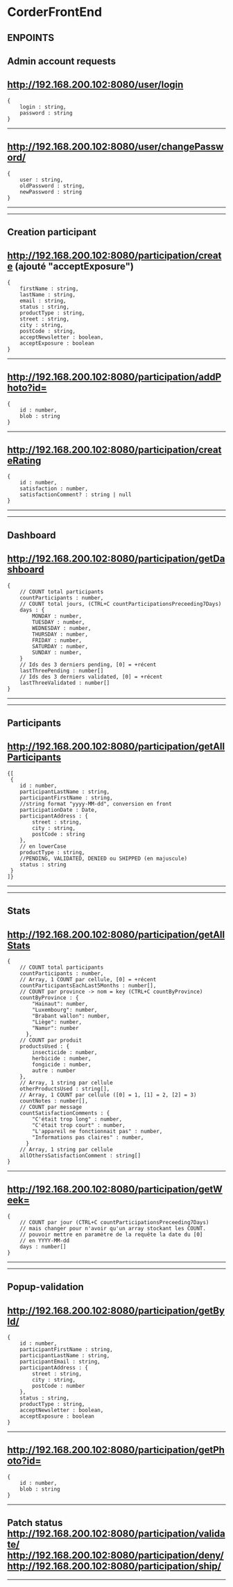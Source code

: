 # CorderFrontEnd

ENPOINTS 
---
  Admin account requests
  ---
  http://192.168.200.102:8080/user/login
  ---
    {
        login : string,
        password : string
    }
  ---
  http://192.168.200.102:8080/user/changePassword/
  ---
    {
        user : string,
        oldPassword : string,
        newPassword : string
    }
  ---
  ---
  Creation participant
  ---
  http://192.168.200.102:8080/participation/create (ajouté "acceptExposure")
  ---
    {
        firstName : string,
        lastName : string,
        email : string,
        status : string,
        productType : string,
        street : string,
        city : string,
        postCode : string,
        acceptNewsletter : boolean,
        acceptExposure : boolean
    }
  ---
  http://192.168.200.102:8080/participation/addPhoto?id=
  ---
    {
        id : number,
        blob : string
    }
  ---
  http://192.168.200.102:8080/participation/createRating
  ---
    {
        id : number,
        satisfaction : number,
        satisfactionComment? : string | null
    }
  ---
  ---
  Dashboard
  ---
  http://192.168.200.102:8080/participation/getDashboard
  ---
    {
        // COUNT total participants
        countParticipants : number,
        // COUNT total jours, (CTRL+C countParticipationsPreceeding7Days)
        days : {
            MONDAY : number,
            TUESDAY : number,
            WEDNESDAY : number,
            THURSDAY : number,
            FRIDAY : number,
            SATURDAY : number,
            SUNDAY : number,
        }
        // Ids des 3 derniers pending, [0] = +récent
        lastThreePending : number[]
        // Ids des 3 derniers validated, [0] = +récent
        lastThreeValidated : number[]
    }
  ---
  ---
  Participants
  ---
  http://192.168.200.102:8080/participation/getAllParticipants
  ---
    {[
     {
        id : number,
        participantLastName : string,
        participantFirstName : string,
        //string format "yyyy-MM-dd", conversion en front
        participationDate : Date,
        participantAddress : {
            street : string,
            city : string,
            postCode : string
        },
        // en lowerCase
        productType : string,
        //PENDING, VALIDATED, DENIED ou SHIPPED (en majuscule)
        status : string
     }
    ]}
  ---
  ---
  Stats
  ---
  http://192.168.200.102:8080/participation/getAllStats
  ---
    {
        // COUNT total participants
        countParticipants : number,
        // Array, 1 COUNT par cellule, [0] = +récent
        countParticipantsEachLast5Months : number[],
        // COUNT par province -> nom = key (CTRL+C countByProvince)
        countByProvince : {
            "Hainaut": number,
            "Luxembourg": number,
            "Brabant wallon": number,
            "Liège": number,
            "Namur": number
          },
        // COUNT par produit 
        productsUsed : {
            insecticide : number,
            herbicide : number,
            fongicide : number,
            autre : number
        },
        // Array, 1 string par cellule
        otherProductsUsed : string[],
        // Array, 1 COUNT par cellule ([0] = 1, [1] = 2, [2] = 3)
        countNotes : number[],
        // COUNT par message
        countSatisfactionComments : {
            "C'était trop long" : number,
            "C'était trop court" : number,
            "L'appareil ne fonctionnait pas" : number,
            "Informations pas claires" : number,
          }
        // Array, 1 string par cellule
        allOthersSatisfactionComment : string[]
    }
  ---
  http://192.168.200.102:8080/participation/getWeek=
  ---
    {
        // COUNT par jour (CTRL+C countParticipationsPreceeding7Days)
        // mais changer pour n'avoir qu'un array stockant les COUNT.
        // pouvoir mettre en paramètre de la requête la date du [0]
        // en YYYY-MM-dd
        days : number[]
    }
  ---
  ---
  Popup-validation
  ---
  http://192.168.200.102:8080/participation/getById/
  ---
    {
        id : number,
        participantFirstName : string,
        participantLastName : string,
        participantEmail : string,
        participantAddress : {
            street : string,
            city : string,
            postCode : number
        },
        status : string,
        productType : string,
        acceptNewsletter : boolean,
        acceptExposure : boolean
    }
  ---
  http://192.168.200.102:8080/participation/getPhoto?id=
  ---
    {
        id : number,
        blob : string
    }
  ---
  Patch status <br>
  http://192.168.200.102:8080/participation/validate/<br>
  http://192.168.200.102:8080/participation/deny/<br>
  http://192.168.200.102:8080/participation/ship/
  ---
---
